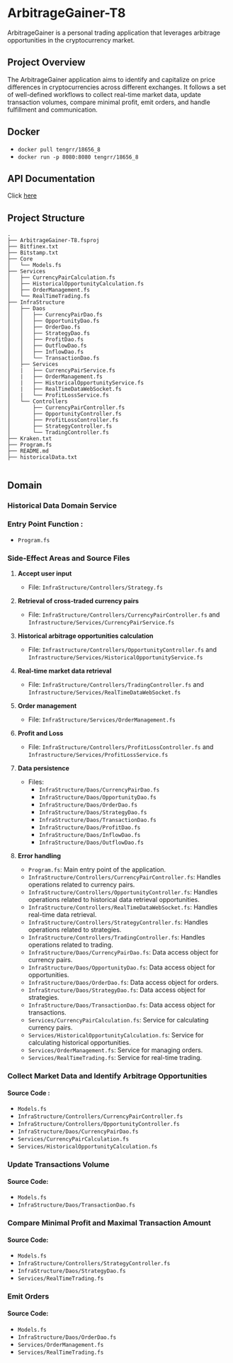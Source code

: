 # ArbitrageGainer-T8

ArbitrageGainer is a personal trading application that leverages arbitrage opportunities in the cryptocurrency market.

## Project Overview

The ArbitrageGainer application aims to identify and capitalize on price differences in cryptocurrencies across different exchanges. It follows a set of well-defined workflows to collect real-time market data, update transaction volumes, compare minimal profit, emit orders, and handle fulfillment and communication.

## Docker
- `docker pull tengrr/18656_8`
- `docker run -p 8080:8080 tengrr/18656_8`

## API Documentation
Click [here](https://documenter.getpostman.com/view/27006922/2s9YeHbB85)

## Project Structure

```
.
├── ArbitrageGainer-T8.fsproj
├── Bitfinex.txt
├── Bitstamp.txt
├── Core
│   └── Models.fs
├── Services
│   ├── CurrencyPairCalculation.fs
│   ├── HistoricalOpportunityCalculation.fs
│   ├── OrderManagement.fs
│   └── RealTimeTrading.fs
├── InfraStructure
│   ├── Daos
│   │   ├── CurrencyPairDao.fs
│   │   ├── OpportunityDao.fs
│   │   ├── OrderDao.fs
│   │   ├── StrategyDao.fs
│   │   ├── ProfitDao.fs
│   │   ├── OutflowDao.fs
│   │   ├── InflowDao.fs
│   │   └── TransactionDao.fs
│   ├── Services
│   |   ├── CurrencyPairService.fs
│   |   ├── OrderManagement.fs
│   |   ├── HistoricalOpportunityService.fs
│   |   ├── RealTimeDataWebSocket.fs
│   |   └── ProfitLossService.fs
│   └── Controllers
│       ├── CurrencyPairController.fs
│       ├── OpportunityController.fs
│       ├── ProfitLossController.fs
│       ├── StrategyController.fs
│       └── TradingController.fs
├── Kraken.txt
├── Program.fs
├── README.md
├── historicalData.txt


```


## Domain

### Historical Data Domain Service

### Entry Point Function :
- `Program.fs`


### Side-Effect Areas and Source Files

1. **Accept user input**
   - File: `InfraStructure/Controllers/Strategy.fs`

2. **Retrieval of cross-traded currency pairs**
   - File: `InfraStructure/Controllers/CurrencyPairController.fs` and `Infrastructure/Services/CurrencyPairService.fs`

3. **Historical arbitrage opportunities calculation**
   - File: `Infrastructure/Controllers/OpportunityController.fs` and `Infrastructure/Services/HistoricalOpportunityService.fs`

4. **Real-time market data retrieval**
   - File: `InfraStructure/Controllers/TradingController.fs` and `Infrastructure/Services/RealTimeDataWebSocket.fs`

5. **Order management**
   - File: `InfraStructure/Services/OrderManagement.fs`

6. **Profit and Loss**
   - File: `InfraStructure/Controllers/ProfitLossController.fs` and `Infrastructure/Services/ProfitLossService.fs`

7. **Data persistence**
   - Files:
     - `InfraStructure/Daos/CurrencyPairDao.fs`
     - `InfraStructure/Daos/OpportunityDao.fs`
     - `InfraStructure/Daos/OrderDao.fs`
     - `InfraStructure/Daos/StrategyDao.fs`
     - `InfraStructure/Daos/TransactionDao.fs`
     - `InfraStructure/Daos/ProfitDao.fs`
     - `InfraStructure/Daos/InflowDao.fs`
     - `InfraStructure/Daos/OutflowDao.fs`

8. **Error handling**
     - `Program.fs`: Main entry point of the application.
     - `InfraStructure/Controllers/CurrencyPairController.fs`: Handles operations related to currency pairs.
     - `InfraStructure/Controllers/OpportunityController.fs`: Handles operations related to historical data retrieval opportunities.
     - `InfraStructure/Controllers/RealTimeDataWebSocket.fs`: Handles real-time data retrieval.
     - `InfraStructure/Controllers/StrategyController.fs`: Handles operations related to strategies.
     - `InfraStructure/Controllers/TradingController.fs`: Handles operations related to trading.
     - `InfraStructure/Daos/CurrencyPairDao.fs`: Data access object for currency pairs.
     - `InfraStructure/Daos/OpportunityDao.fs`: Data access object for opportunities.
     - `InfraStructure/Daos/OrderDao.fs`: Data access object for orders.
     - `InfraStructure/Daos/StrategyDao.fs`: Data access object for strategies.
     - `InfraStructure/Daos/TransactionDao.fs`: Data access object for transactions.
     - `Services/CurrencyPairCalculation.fs`: Service for calculating currency pairs.
     - `Services/HistoricalOpportunityCalculation.fs`: Service for calculating historical opportunities.
     - `Services/OrderManagement.fs`: Service for managing orders.
     - `Services/RealTimeTrading.fs`: Service for real-time trading.
   


### Collect Market Data and Identify Arbitrage Opportunities

#### Source Code :
- `Models.fs`
- `InfraStructure/Controllers/CurrencyPairController.fs`
- `InfraStructure/Controllers/OpportunityController.fs`
- `InfraStructure/Daos/CurrencyPairDao.fs`
- `Services/CurrencyPairCalculation.fs`
- `Services/HistoricalOpportunityCalculation.fs`

### Update Transactions Volume

#### Source Code:
- `Models.fs`
- `InfraStructure/Daos/TransactionDao.fs`

### Compare Minimal Profit and Maximal Transaction Amount

#### Source Code:
- `Models.fs`
- `InfraStructure/Controllers/StrategyController.fs`
- `InfraStructure/Daos/StrategyDao.fs`
- `Services/RealTimeTrading.fs`

### Emit Orders

#### Source Code:
- `Models.fs`
- `InfraStructure/Daos/OrderDao.fs`
- `Services/OrderManagement.fs`
- `Services/RealTimeTrading.fs`
